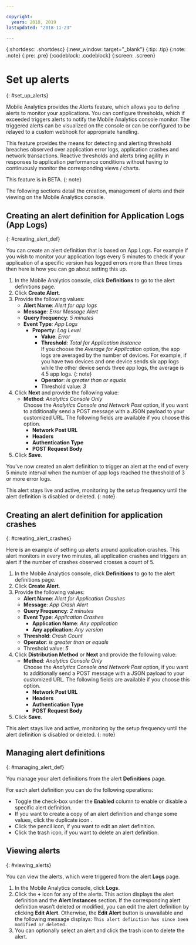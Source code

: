 ```yaml
---

copyright:
  years: 2018, 2019
lastupdated: "2018-11-23"

---
```


{:shortdesc: .shortdesc}
{:new_window: target="_blank"}
{:tip: .tip}
{:note: .note}
{:pre: .pre}
{:codeblock: .codeblock}
{:screen: .screen}

# Set up alerts
{: #set_up_alerts}

Mobile Analytics provides the Alerts feature, which allows you to define alerts to monitor your applications. You can configure thresholds, which if exceeded triggers alerts to notify the Mobile Analytics console monitor. The triggered alerts can be visualized on the console or can be configured to be relayed to a custom webhook for appropriate handling.

This feature provides the means for detecting and alerting threshold breaches observed over application error logs, application crashes and network transactions. Reactive thresholds and alerts bring agility in responses to application performance conditions without having to continuously monitor the corresponding views / charts.

This feature is in BETA.
{: note}

The following sections detail the creation, management of alerts and their viewing on the Mobile Analytics console.

## Creating an alert definition for Application Logs (App Logs)
{: #creating_alert_def}

You can create an alert definition that is based on App Logs.  For example if you wish to monitor your application logs every 5 minutes to check if your application of a specific version has logged errors more than three times then here is how you can go about setting this up.

1.  In the Mobile Analytics console, click **Definitions** to go to the alert definitions page.
2.  Click **Create Alert**.
3.  Provide the following values:
    * **Alert Name**: *Alert for app logs*
    * **Message**: *Error Message Alert*
    * **Query Frequency**: *5 minutes*
    * **Event Type**: *App Logs*
        * **Property**: *Log Level*
            * **Value**: *Error*
            * **Threshold**: *Total for Application Instance*<br/>
              If you choose the *Average for Application* option, the app logs are averaged by the number of devices. For example, if you have two devices and one device sends six app logs while the other device sends three app logs, the average is 4.5 app logs.
              {: note}
            * **Operator**: *is greater than or equals*
            * Threshold value: *3*
4.  Click **Next** and provide the following value:
    * **Method**: *Analytics Console Only*<br/>
      Choose the *Analytics Console and Network Post* option, if you want to additionally send a POST message with a JSON payload to your customized URL. The following fields are available if you choose this option.
      * **Network Post URL**
      * **Headers**
      * **Authentication Type**
      * **POST Request Body**
5. Click **Save**.  

You've now created an alert definition to trigger an alert at the end of every 5 minute interval when the number of app logs reached the threshold of 3 or more error logs.

This alert stays live and active, monitoring by the setup frequency until the alert definition is disabled or deleted.
{: note}

## Creating an alert definition for application crashes
{: #creating_alert_crashes}

Here is an example of setting up alerts around application crashes.  This alert monitors in every two minutes, all application crashes and triggers an alert if the number of crashes observed crosses a count of 5.

1.  In the Mobile Analytics console, click **Definitions** to go to the alert definitions page.
2.  Click **Create Alert**.
3.  Provide the following values:
    * **Alert Name**: *Alert for Application Crashes*
    * **Message**: *App Crash Alert*
    * **Query Frequency**: *2 minutes*
    * **Event Type**: *Application Crashes*
        * **Application Name**: *Any application*
        * **Any application**: *Any version*
    * **Threshold**: *Crash Count*
    * **Operator**: *is greater than or equals*
    * Threshold value: *5*
4.  Click **Distribution Method** or **Next** and provide the following value:
    * **Method**: *Analytics Console Only*<br/>
      Choose the *Analytics Console and Network Post* option, if you want to additionally send a POST message with a JSON payload to your customized URL. The following fields are available if you choose this option.
      * **Network Post URL**
      * **Headers**
      * **Authentication Type**
      * **POST Request Body**
5. Click **Save**.  

This alert stays live and active, monitoring by the setup frequency until the alert definition is disabled or deleted.
{: note}

## Managing alert definitions
{: #managing_alert_def}

You manage your alert definitions from the alert **Definitions** page.

For each alert definition you can do the following operations:
* Toggle the check-box under the **Enabled** column to enable or disable a specific alert definition.
* If you want to create a copy of an alert definition and change some values, click the duplicate icon .
* Click the pencil icon, if you want to edit an alert definition.
* Click the trash icon, if you want to delete an alert definition.

## Viewing alerts
{: #viewing_alerts}

You can view the alerts, which were triggered from the alert **Logs** page.

1.  In the Mobile Analytics console, click **Logs**.
2.  Click the **+** icon for any of the alerts. This action displays the alert definition and the **Alert Instances** section.
    If the corresponding alert definition wasn’t deleted or modified, you can edit the alert definition by clicking **Edit Alert**. Otherwise, the **Edit Alert** button is unavailable and the following message displays:
    `This alert definition has since been modified or deleted.`
3.  You can optionally select an alert and click the trash icon to delete the alert.
